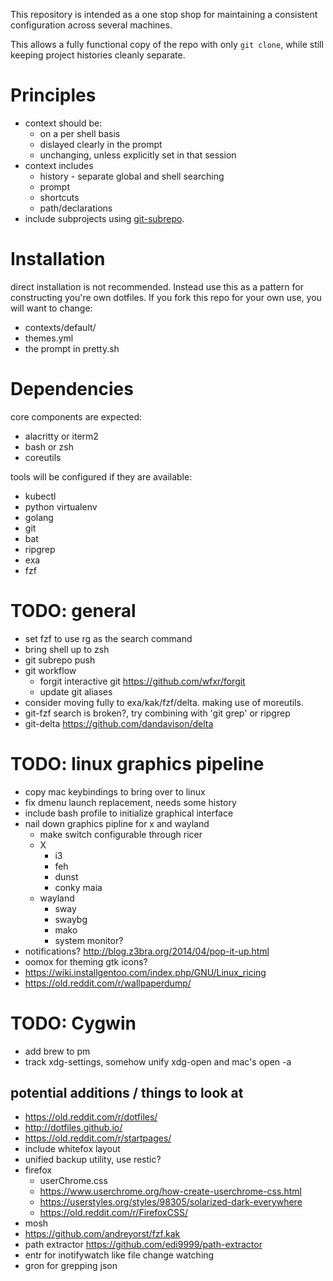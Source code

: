 This repository is intended as a one stop shop for maintaining a consistent configuration across several machines.

This allows a fully functional copy of the repo with only `git clone`, while still keeping project histories cleanly separate.

# Principles
* context should be:
	* on a per shell basis
	* dislayed clearly in the prompt
	* unchanging, unless explicitly set in that session
* context includes
	* history - separate global and shell searching
	* prompt
	* shortcuts
	* path/declarations
* include subprojects using [git-subrepo](https://github.com/ingydotnet/git-subrepo).

# Installation

direct installation is not recommended. Instead use this as a pattern for constructing you're own dotfiles.
If you fork this repo for your own use, you will want to change:
* contexts/default/
* themes.yml
* the prompt in pretty.sh

# Dependencies

core components are expected:
* alacritty or iterm2
* bash or zsh
* coreutils

tools will be configured if they are available:
* kubectl
* python virtualenv
* golang
* git
* bat
* ripgrep
* exa
* fzf

# TODO: general
* set fzf to use rg as the search command
* bring shell up to zsh
* git subrepo push
* git workflow
	* forgit interactive git https://github.com/wfxr/forgit
	* update git aliases
* consider moving fully to exa/kak/fzf/delta. making use of moreutils.
* git-fzf search is broken?, try combining with 'git grep' or ripgrep
* git-delta https://github.com/dandavison/delta


# TODO: linux graphics pipeline
* copy mac keybindings to bring over to linux
* fix dmenu launch replacement, needs some history
* include bash profile to initialize graphical interface
* nail down graphics pipline for x and wayland
    - make switch configurable through ricer
    - X
        * i3
        * feh
        * dunst
        * conky maia
    - wayland
        * sway
        * swaybg
        * mako
        * system monitor?
* notifications? http://blog.z3bra.org/2014/04/pop-it-up.html
* oomox for theming gtk icons?
* https://wiki.installgentoo.com/index.php/GNU/Linux_ricing
* https://old.reddit.com/r/wallpaperdump/

# TODO: Cygwin
* add brew to pm
* track xdg-settings, somehow unify xdg-open and mac's open -a

## potential additions / things to look at
* https://old.reddit.com/r/dotfiles/
* http://dotfiles.github.io/
* https://old.reddit.com/r/startpages/
* include whitefox layout
* unified backup utility, use restic?
* firefox
    - userChrome.css
    - https://www.userchrome.org/how-create-userchrome-css.html
    - https://userstyles.org/styles/98305/solarized-dark-everywhere
    - https://old.reddit.com/r/FirefoxCSS/
* mosh
* https://github.com/andreyorst/fzf.kak
* path extractor https://github.com/edi9999/path-extractor
* entr for inotifywatch like file change watching
* gron for grepping json
